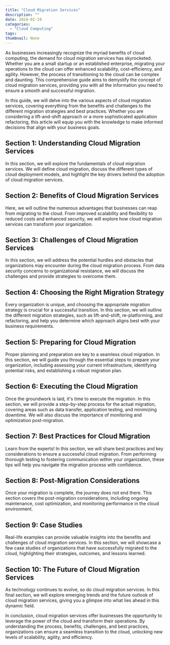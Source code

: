 ```yaml
---
title: "Cloud Migration Services"
description: ""
date: 2024-02-19
categories:
  - "Cloud Computing"
tags:
thumbnail: None
---
```


<p>As businesses increasingly recognize the myriad benefits of cloud computing, the demand for cloud migration services has skyrocketed. Whether you are a small startup or an established enterprise, migrating your operations to the cloud can offer enhanced scalability, cost-efficiency, and agility. However, the process of transitioning to the cloud can be complex and daunting. This comprehensive guide aims to demystify the concept of cloud migration services, providing you with all the information you need to ensure a smooth and successful migration.</p>

<p>In this guide, we will delve into the various aspects of cloud migration services, covering everything from the benefits and challenges to the different migration strategies and best practices. Whether you are considering a lift-and-shift approach or a more sophisticated application refactoring, this article will equip you with the knowledge to make informed decisions that align with your business goals.</p>

<h2>Section 1: Understanding Cloud Migration Services</h2>
<p>In this section, we will explore the fundamentals of cloud migration services. We will define cloud migration, discuss the different types of cloud deployment models, and highlight the key drivers behind the adoption of cloud migration services.</p>

<h2>Section 2: Benefits of Cloud Migration Services</h2>
<p>Here, we will outline the numerous advantages that businesses can reap from migrating to the cloud. From improved scalability and flexibility to reduced costs and enhanced security, we will explore how cloud migration services can transform your organization.</p>

<h2>Section 3: Challenges of Cloud Migration Services</h2>
<p>In this section, we will address the potential hurdles and obstacles that organizations may encounter during the cloud migration process. From data security concerns to organizational resistance, we will discuss the challenges and provide strategies to overcome them.</p>

<h2>Section 4: Choosing the Right Migration Strategy</h2>
<p>Every organization is unique, and choosing the appropriate migration strategy is crucial for a successful transition. In this section, we will outline the different migration strategies, such as lift-and-shift, re-platforming, and refactoring, and help you determine which approach aligns best with your business requirements.</p>

<h2>Section 5: Preparing for Cloud Migration</h2>
<p>Proper planning and preparation are key to a seamless cloud migration. In this section, we will guide you through the essential steps to prepare your organization, including assessing your current infrastructure, identifying potential risks, and establishing a robust migration plan.</p>

<h2>Section 6: Executing the Cloud Migration</h2>
<p>Once the groundwork is laid, it's time to execute the migration. In this section, we will provide a step-by-step process for the actual migration, covering areas such as data transfer, application testing, and minimizing downtime. We will also discuss the importance of monitoring and optimization post-migration.</p>

<h2>Section 7: Best Practices for Cloud Migration</h2>
<p>Learn from the experts! In this section, we will share best practices and key considerations to ensure a successful cloud migration. From performing thorough testing to fostering communication within your organization, these tips will help you navigate the migration process with confidence.</p>

<h2>Section 8: Post-Migration Considerations</h2>
<p>Once your migration is complete, the journey does not end there. This section covers the post-migration considerations, including ongoing maintenance, cost optimization, and monitoring performance in the cloud environment.</p>

<h2>Section 9: Case Studies</h2>
<p>Real-life examples can provide valuable insights into the benefits and challenges of cloud migration services. In this section, we will showcase a few case studies of organizations that have successfully migrated to the cloud, highlighting their strategies, outcomes, and lessons learned.</p>

<h2>Section 10: The Future of Cloud Migration Services</h2>
<p>As technology continues to evolve, so do cloud migration services. In this final section, we will explore emerging trends and the future outlook of cloud migration services, giving you a glimpse into what lies ahead in this dynamic field.</p>

<p>In conclusion, cloud migration services offer businesses the opportunity to leverage the power of the cloud and transform their operations. By understanding the process, benefits, challenges, and best practices, organizations can ensure a seamless transition to the cloud, unlocking new levels of scalability, agility, and efficiency.</p>